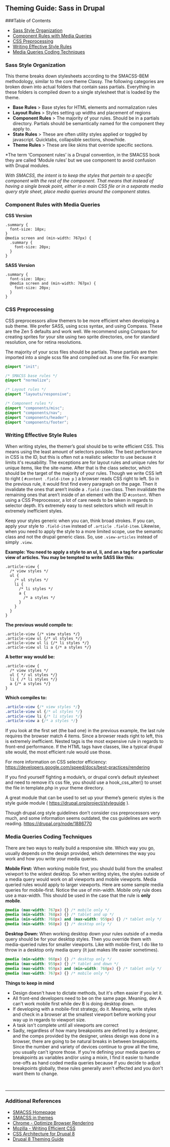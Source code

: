## Theming Guide: Sass in Drupal

###Table of Contents
- <a href="#sassorg">Sass Style Organization</a>
- <a href="#componenmqs">Component Rules with Media Queries</a>
- <a href="#csspreprocess">CSS Preprocessing</a>
- <a href="#effectivestyles">Writing Effective Style Rules</a>
- <a href="#mqtechniques">Media Queries Coding Techniques</a>

<!-- -------------------------- -->
<!-- -------------------------- -->

<a name="sassorg"></a>
### Sass Style Organization
This theme breaks down stylesheets according to the SMACSS-BEM methodology, similar to the core theme Classy. The following categories are broken down into actual folders that contain sass partials. Everything in these folders is compiled down to a single stylesheet that is loaded by the theme.

- **Base Rules** > Base styles for HTML elements and normalization rules
- **Layout Rules** > Styles setting up widths and placement of regions
- **Component Rules** > The majority of your rules. Should be in a partials directory. Partials should be semantically named for the component they apply to.
- **State Rules** > These are often utility styles applied or toggled by javascript. Quicktabs, collapsible sections, show/hide.
- **Theme Rules** > These are like skins that override specific sections.

*The term ‘Component rules’ is a Drupal convention, in the SMACSS book they are called ‘Module rules’ but we use component to avoid confusion with Drupal modules. 

*With SMACSS, the intent is to keep the styles that pertain to a specific component with the rest of the component. That means that instead of having a single break point, either in a main CSS file or in a separate media query style sheet, place media queries around the component states.*

<!-- -------------------------- -->

<a name="componenmqs"></a>
### Component Rules with Media Queries

**CSS Version**

```
.summary {
  font-size: 18px;
}
@media screen and (min-width: 767px) {
  .summary {
    font-size: 20px;
  }
}
```

**SASS Version**

```
.summary {
  font-size: 18px;
  @media screen and (min-width: 767px) {
    font-size: 20px;
  }
}
```

<a name="csspreprocess"></a>
### CSS Preprocessing
CSS preprocessors allow themers to be more efficient when developing a sub theme. We prefer SASS, using scss syntax, and using Compass. These are the Zen 5 defaults and work well. We recommend using Compass for creating sprites for your site using two sprite directories, one for standard resolution, one for retina resolutions.

The majority of your scss files should be partials. These partials are then imported into a single scss file and compiled out as one file. For example:

```scss
@import "init";

/* SMACSS base rules */
@import "normalize";

/* Layout rules */
@import "layouts/responsive";

/* Component rules */
@import "components/misc";
@import "components/nav";
@import "components/header";
@import "components/footer";
```

<!-- -------------------------- -->

<a name="effectivestyles"></a>

### Writing Effective Style Rules

When writing styles, the themer’s goal should be to write efficient CSS. This means using the least amount of selectors possible. The best performance in CSS is the ID, but this is often not a realistic selector to use because it limits it's reusability. The exceptions are for layout rules and unique rules for unique items, like the site-name. After that is the class selector, which should be the target of the majority of your rules. Though we write CSS left to right ( `#content .field-item p` ) a browser reads CSS right to left. So in the previous rule, it would first find every paragraph on the page. Then it invalidate the ones that aren’t inside a `.field-item` class. Then invalidate the remaining ones that aren’t inside of an element with the ID `#content`. When using a CSS Preprocessor, a lot of care needs to be taken in regards to selector depth. It’s extremely easy to nest selectors which will result in extremely inefficient styles.

Keep your styles generic when you can, think broad strokes. If you can, apply your style to `.field-item` instead of `.article .field-item`. Likewise, when you need to apply the style to a more limited scope, use the semantic class and not the drupal generic class. So, use `.view-articles` instead of simply `.view`.

**Example: You need to apply a style to an ul, li, and an a tag for a particular view of articles. You may be tempted to write SASS like this:**

```
.article-view {
  /* view styles */
  ul {
    /* ul styles */
    li {
      /* li styles */
      a {
        /* a styles */
      }
    }
  }
}
```

**The previous would compile to:**

```
.article-view {/* view styles */}
.article-view ul {/* ul styles */}
.article-view ul li {/* li styles */}
.article-view ul li a {/* a styles */}
```

**A better way would be:**

```
.article-view {
  /* view styles */
  ul { */ ul styles */}
  li { /* li styles */}
  a {/* a styles */}
}
```

**Which compiles to:**

```css
.article-view {/* view styles */}
.article-view ul {/* ul styles */}
.article-view li {/* li styles */}
.article-view a {/* a styles */}
```

If you look at the first set (the bad one) in the previous example, the last rule requires the browser match 4 items. Since a browser reads right to left, this is extremely inefficient. Nested tags is the most expensive rule in regards to front-end performance. If the HTML tags have classes, like a typical drupal site would, the most efficient rule would use those.

For more information on CSS selector efficiency: https://developers.google.com/speed/docs/best-practices/rendering

If you find yourself fighting a module’s, or drupal core’s default stylesheet and need to remove it’s css file, you should use a hook_css_alter() to unset the file in template.php in your theme directory.

A great module that can be used to set up your theme’s generic styles is the style guide module ( https://drupal.org/project/styleguide ).

Though drupal.org style guidelines don’t consider css preprocessors very much, and some information seems outdated, the css guidelines are worth reading. https://drupal.org/node/1886770

<!-- -------------------------- -->


<a name="mqtechniques"></a>

### Media Queries Coding Techniques

There are two ways to really build a responsive site. Which way you go, usually depends on the design provided, which determines the way you work and how you write your media queries.

**Mobile First:** When working mobile first, you should build from the smallest veiwport to the widest desktop. So when writing styles, the styles outside of a media query would work on all viewports and mobile viewports. Media queried rules would apply to larger viewports. Here are some sample media queries for mobile-first. Notice the use of min-width. Mobile only rule does use a max-width. This should be used in the case that the rule is **only mobile**.

```css
@media (max-width: 767px) {} /* mobile only */
@media (min-width: 768px) {} /* tablet and up */
@media (min-width: 768px) and (max-width: 959px) {} /* tablet only */
@media (min-width: 960px) {} /* desktop only */
```

**Desktop Down:** When working desktop down your rules outside of a media query should be for your desktop styles. Then you override them with media-queried rules for smaller viewports. Like with mobile-first, I do like to throw in a desktop only media query (it just makes life easier sometimes).

```css
@media (min-width: 960px) {} /* desktop only */
@media (max-width: 959px) {} /* tablet and down */
@media (max-width: 959px) and (min-width: 768px) {} /* tablet only */
@media (max-width: 767px) {} /* mobile only */
```

**Things to keep in mind**
- Design doesn't have to dictate methods, but it's often easier if you let it.
- All front-end developers need to be on the same page. Meaning, dev A can't work mobile first while dev B is doing desktop down.
- If developing with a mobile-first strategy, do it. Meaning, write styles and check in a browser at the smallest viewport before working your way up in regards to viewport size.
- A task isn't complete until all viewports are correct
- Sadly, regardless of how many breakpoints are defined by a designer, and the comps provided by the designer, unless design was done in a browser, there are going to be natural breaks in between breakpoints. Since the number and variety of devices continue to grow all the time, you usually can't ignore those. If you're defining your media queries or breakpoints as variables and/or using a mixin, I find it easier to handle one-offs as hand coded media queries because if you decide to adjust breakpoints globally, these rules generally aren't effected and you don't want them to change.


<br><hr>

### Additional References
- [SMACSS Homepage](http://smacss.com/)
- [SMACSS in themes](http://www.acquia.com/blog/organize-your-styles-introduction-smacss)
- [Chrome - Optimize Browser Rendering](https://developers.google.com/speed/docs/best-practices/rendering)
- [Mozilla - Writing Efficient CSS](https://developer.mozilla.org/en-US/docs/Web/Guide/CSS/Writing_efficient_CSS)
- [CSS Architecture for Drupal 8](https://www.drupal.org/coding-standards/css/architecture)
- [Drupal 8 Theming Guide](https://www.drupal.org/theme-guide/8)